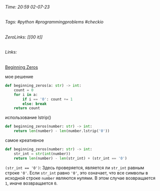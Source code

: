 ###### Time: 20:59  02-07-23  
###### Tags: #python #programmingproblems #checkio 
###### ZeroLinks: [[00 it]]
###### Links: 

[Beginning Zeros](https://py.checkio.org/ru/mission/beginning-zeros/)

мое решение
```python
def beginning_zeros(a: str) -> int:
    count = 0
    for i in a:
        if i == '0': count += 1
        else: break
    return count
```

использование lstrip()
```python
def beginning_zeros(number: str) -> int:
    return len(number) - len(number.lstrip('0'))
```

самое креативное

```python
def beginning_zeros(number: str) -> int:
    str_int = str(int(number))
    return len(number) - len(str_int) + (str_int == '0')
```

`(str_int == '0')`: Здесь проверяется, является ли `str_int` равным строке `'0'`. Если `str_int` равно `'0'`, это означает, что все символы в исходной строке `number` являются нулями. В этом случае возвращается `1`, иначе возвращается `0`.

